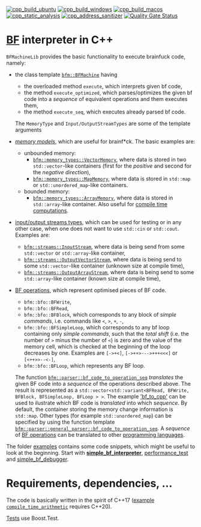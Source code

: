 [![cpp_build_ubuntu](https://github.com/vil02/BFMachines/actions/workflows/cpp_build_ubuntu.yml/badge.svg)](https://github.com/vil02/BFMachines/actions/workflows/cpp_build_ubuntu.yml)
[![cpp_build_windows](https://github.com/vil02/BFMachines/actions/workflows/cpp_build_windows.yml/badge.svg)](https://github.com/vil02/BFMachines/actions/workflows/cpp_build_windows.yml)
[![cpp_build_macos](https://github.com/vil02/BFMachines/actions/workflows/cpp_build_macos.yml/badge.svg)](https://github.com/vil02/BFMachines/actions/workflows/cpp_build_macos.yml) \
[![cpp_static_analysis](https://github.com/vil02/BFMachines/actions/workflows/cpp_static_analysis.yml/badge.svg)](https://github.com/vil02/BFMachines/actions/workflows/cpp_static_analysis.yml)
[![cpp_address_sanitizer](https://github.com/vil02/BFMachines/actions/workflows/cpp_address_sanitizer.yml/badge.svg)](https://github.com/vil02/BFMachines/actions/workflows/cpp_address_sanitizer.yml)
[![Quality Gate Status](https://sonarcloud.io/api/project_badges/measure?project=vil02_BFMachines&metric=alert_status)](https://sonarcloud.io/summary/new_code?id=vil02_BFMachines)
# [BF](https://esolangs.org/wiki/Brainfuck) interpreter in C++

`BFMachineLib` provides the basic functionality to execute brainfuck code, namely:
* the class template [`bfm::BFMachine`](BFMachineLib/BFMachine/BFMachine.hpp) having
    * the overloaded method `execute`, which interprets given bf code,
    * the method `execute_optimized`, which parses/optimizes the given bf code into a _sequence_ of equivalent operations and them executes them,
    * the method `execute_seq`, which executes already parsed bf code.

    The `MemoryType` and `Input/OutputStreamTypes` are some of the template arguments
* [_memory models_](BFMachineLib/MemoryTypes), which are useful for brainf*ck. The basic examples are:
    * unbounded memory:
        * [`bfm::memory_types::VectorMemory`](BFMachineLib/MemoryTypes/VectorMemory.hpp), where data is stored in two `std::vector`-like containers (first for the _positive_ and second for the _negative direction_),
        * [`bfm::memory_types::MapMemory`](BFMachineLib/MemoryTypes/MapMemory.hpp), where data is stored in `std::map` or `std::unordered_map`-like containers.
    * bounded memory:
        * [`bfm::memory_types::ArrayMemory`](BFMachineLib/MemoryTypes/ArrayMemory.hpp), where data is stored in `std::array`-like container. Also useful for [compile time computations](examples/compile_time_arithmetic/compile_time_arithmetic.cpp).
* [input/output streams types](BFMachineLib/Streams), which can be used for testing or in any other case, when one does not want to use `std::cin` or `std::cout`. Examples are:
    * [`bfm::streams::InputStream`](BFMachineLib/Streams/InputStream.hpp), where data is being send from some `std::vector` or `std::array`-like container,
    * [`bfm::streams::OutputVectorStream`](BFMachineLib/Streams/OutputVectorStream.hpp), where data is being send to some `std::vector`-like container (unknown size at compile time),
    * [`bfm::streams::OutputArrayStream`](BFMachineLib/Streams/OutputArrayStream.hpp), where data is being send to some `std::array`-like container (known size at compile time),
* [BF operations](BFMachineLib/BFOperations/BFOperations.hpp), which represent optimised pieces of BF code.
    * `bfm::bfo::BFWrite`,
    * `bfm::bfo::BFRead`,
    * `bfm::bfo::BFBlock`, which corresponds to any block of _simple commands_, i.e. commands like `<`, `>`, `+`, `-`,
    * `bfm::bfo::BFSimpleLoop`, which corresponds to any bf loop containing only _simple commands_, such that the _total shift_ (i.e. the number of `>` minus the number of `<`) is zero and the value of the memory cell, which is checked at the beginning of the loop decreases by one. Examples are `[->+<]`, `[->++>--->+++<<<]` or `[<++>>--<-]`,
    * `bfm::bfo::BFLoop`, which represents any BF loop.

    The function [`bfm::parser::bf_code_to_operation_seq`](BFMachineLib/BFParser/BFCodeToOperationSeq.hpp) _translates_ the given BF code into a _sequence_ of the operations described above. The result is represented as a `std::vector<std::variant<BFRead, BFWrite, BFBlock, BFSimpleLoop, BFLoop > >`. The example ['bf_to_cpp'](examples/bf_to_cpp/bf_to_cpp.cpp) can be used to ilustrate which BF code is _translated_ into which _sequence_. By default, the container storing the memory change information is `std::map`. Other types (for example `std::unordered_map`) can be specified by using the function template [`bfm::parser::general_parser::bf_code_to_operation_seq`](BFMachineLib/BFParser/BFCodeToOperationSeq.hpp).
    A _sequence_ of [BF operations](BFMachineLib/BFOperations/BFOperations.hpp) can be translated to other [programming languages](BFMachineLib/BFOperations/translators).

The folder [examples](examples) contains some code snippets, which might be useful to look at the beginning. Start with [**simple_bf_interpreter**](examples/simple_bf_interpreter/simple_bf_interpreter.cpp), [performance_test](examples/memory_types_performance_comparison/memory_types_performance_comparison.cpp) and [simple_bf_debugger](examples/simple_bf_debugger/simple_bf_debugger.cpp).

# Requirements, dependencies, ...

The code is basically written in the spirit of C++17 ([example `compile_time_arithmetic`](examples/compile_time_arithmetic/compile_time_arithmetic.cpp) requires C++20).

[Tests](tests) use Boost.Test.

